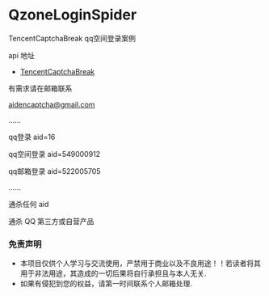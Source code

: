 # QzoneLoginSpider

TencentCaptchaBreak qq空间登录案例

api 地址

* [TencentCaptchaBreak](https://github.com/aiden2048/TencentCaptchaBreak)

有需求请在邮箱联系

aidencaptcha@gmail.com

......

qq登录 aid=16

qq空间登录 aid=549000912

qq邮箱登录 aid=522005705

......

通杀任何 aid 

通杀 QQ 第三方或自营产品



### 免责声明
* 本项目仅供个人学习与交流使用，严禁用于商业以及不良用途！！若读者将其用于非法用途，其造成的一切后果将自行承担且与本人无关.
* 如果有侵犯到您的权益，请第一时间联系个人邮箱处理.
